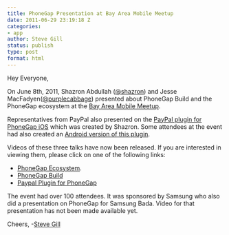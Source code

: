 ```yaml
---
title: PhoneGap Presentation at Bay Area Mobile Meetup
date: 2011-06-29 23:19:18 Z
categories:
- app
author: Steve Gill
status: publish
type: post
format: html
---
```


Hey Everyone,

On June 8th, 2011, Shazron Abdullah ([@shazron](http://twitter.com/#!/shazron)) and Jesse MacFadyen([@purplecabbage](http://twitter.com/#!/purplecabbage)) presented about PhoneGap Build and the PhoneGap ecosystem at the [Bay Area Mobile Meetup](http://www.meetup.com/BayAreaMobile/).

Representatives from PayPal also presented on the [PayPal plugin for PhoneGap iOS](https://github.com/phonegap/phonegap-plugins/tree/master/iPhone/PayPalPlugin) which was created by Shazron. Some attendees at the event had also created an [Android version of this plugin](https://github.com/phonegap/phonegap-plugins/tree/master/Android/PayPalPlugin).

Videos of these three talks have now been released. If you are interested in viewing them, please click on one of the following links:

* [PhoneGap Ecosystem](http://marakana.com/forums/android/general/358.html).
* [PhoneGap Build](http://marakana.com/forums/android/general/360.html)
* [Paypal Plugin for PhoneGap](http://marakana.com/forums/html5/general/362.html)

The event had over 100 attendees. It was sponsored by Samsung who also did a presentation on PhoneGap for Samsung Bada. Video for that presentation has not been made available yet.

Cheers,
-[Steve Gill](http://twitter.com/#/stevesgill)
